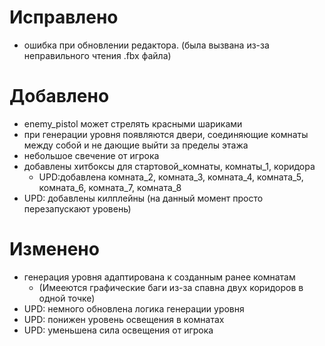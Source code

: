 # **Исправлено**
- ошибка при обновлении редактора. (была вызвана из-за неправильного чтения .fbx файла)
# **Добавлено**
- enemy_pistol может стрелять красными шариками
- при генерации уровня появляются двери, соединяющие комнаты между собой и не дающие выйти за пределы этажа
- небольшое свечение от игрока
- добавлены хитбоксы для стартовой_комнаты, комнаты_1, коридора
	- UPD:добавлена комната_2, комната_3, комната_4, комната_5, комната_6, комната_7, комната_8
- UPD: добавлены килплейны (на данный момент просто перезапускают уровень)
# **Изменено**
- генерация уровня адаптирована к созданным ранее комнатам
	- (Имееются графические баги из-за спавна двух коридоров в одной точке)
- UPD: немного обновлена логика генерации уровня
- UPD: понижен уровень освещения в комнатах
- UPD: уменьшена сила освещения от игрока
